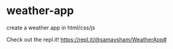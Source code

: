 # weather-app
create a weather app in html/css/js

Check out the repl.it! https://repl.it/@samaysham/WeatherApp#
